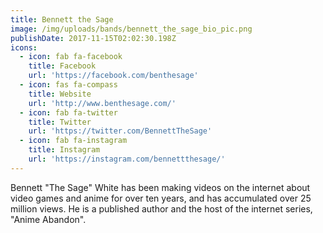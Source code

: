 ```yaml
---
title: Bennett the Sage
image: /img/uploads/bands/bennett_the_sage_bio_pic.png
publishDate: 2017-11-15T02:02:30.198Z
icons:
  - icon: fab fa-facebook
    title: Facebook
    url: 'https://facebook.com/benthesage'
  - icon: fas fa-compass
    title: Website
    url: 'http://www.benthesage.com/'
  - icon: fab fa-twitter
    title: Twitter
    url: 'https://twitter.com/BennettTheSage'
  - icon: fab fa-instagram
    title: Instagram
    url: 'https://instagram.com/bennettthesage/'
---
```

Bennett "The Sage" White has been making videos on the internet about video games and anime for over ten years, and has accumulated over 25 million views. He is a published author and the host of the internet series, "Anime Abandon".
